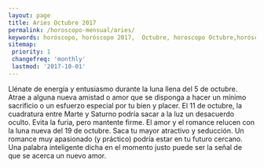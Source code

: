 ```yaml
---
layout: page
title: Aries Octubre 2017 
permalink: /horoscopo-mensual/aries/
keywords: horóscopo, horóscopo 2017,  Octubre, horoscopo Octubre,horóscopo esperanza gracia, horoscop, horóscopos gratis, horoscopo aries, horoscopo aries 2017, Tarot, Astrologia, Zodíaco, aries, horoscopo gratis, horoscopo del mes 
sitemap:
 priority: 1
 changefreq: 'monthly'
 lastmod: '2017-10-01'
---
```


 Llénate de energía y entusiasmo durante la luna llena del 5 de octubre. Atrae a alguna nueva amistad o amor que se disponga a hacer un mínimo sacrificio o un esfuerzo especial por tu bien y placer. El 11 de octubre, la cuadratura entre Marte y Saturno podría sacar a la luz un desacuerdo oculto. Evita la furia, pero mantente firme. El amor y el romance relucen con la luna nueva del 19 de octubre. Saca tu mayor atractivo y seducción. Un romance muy apasionado (y práctico) podría estar en tu futuro cercano. Una palabra inteligente dicha en el momento justo puede ser la señal de que se acerca un nuevo amor. 
